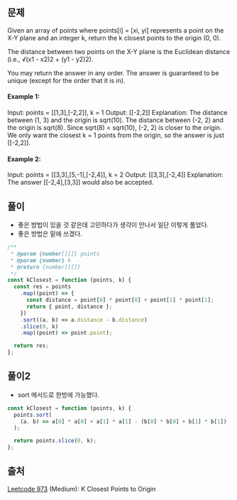 ## 문제

Given an array of points where points[i] = [xi, yi] represents a point on the X-Y plane and an integer k, return the k closest points to the origin (0, 0).

The distance between two points on the X-Y plane is the Euclidean distance (i.e., √(x1 - x2)2 + (y1 - y2)2).

You may return the answer in any order. The answer is guaranteed to be unique (except for the order that it is in).

#### Example 1:

Input: points = \[[1,3],[-2,2]], k = 1
Output: \[[-2,2]]
Explanation:
The distance between (1, 3) and the origin is sqrt(10).
The distance between (-2, 2) and the origin is sqrt(8).
Since sqrt(8) < sqrt(10), (-2, 2) is closer to the origin.
We only want the closest k = 1 points from the origin, so the answer is just \[[-2,2]].

#### Example 2:

Input: points = \[[3,3],[5,-1],[-2,4]], k = 2
Output: \[[3,3],[-2,4]]
Explanation: The answer \[[-2,4],[3,3]] would also be accepted.

## 풀이

- 좋은 방법이 있을 것 같은데 고민하다가 생각이 안나서 일단 이렇게 풀었다.
- 좋은 방법은 밑에 쓰겠다.

```js
/**
 * @param {number[][]} points
 * @param {number} k
 * @return {number[][]}
 */
const kClosest = function (points, k) {
  const res = points
    .map((point) => {
      const distance = point[0] * point[0] + point[1] * point[1];
      return { point, distance };
    })
    .sort((a, b) => a.distance - b.distance)
    .slice(0, k)
    .map((point) => point.point);

  return res;
};
```

## 풀이2

- sort 메서드로 한방에 가능했다.

```js
const kClosest = function (points, k) {
  points.sort(
    (a, b) => a[0] * a[0] + a[1] * a[1] - (b[0] * b[0] + b[1] * b[1])
  );

  return points.slice(0, k);
};
```

## 출처

[Leetcode 973](https://leetcode.com/problems/k-closest-points-to-origin/description/) (Medium): K Closest Points to Origin
